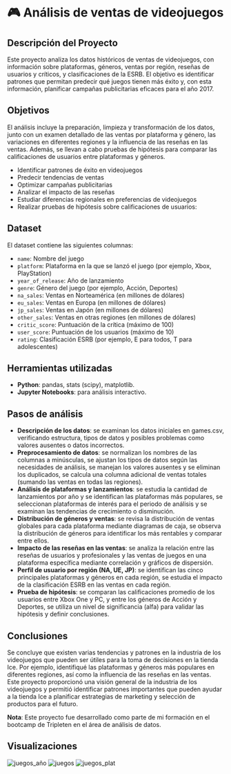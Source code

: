 # 🎮 Análisis de ventas de videojuegos

## Descripción del Proyecto

Este proyecto analiza los datos históricos de ventas de videojuegos, con información sobre plataformas, géneros, ventas por región, reseñas de usuarios y críticos, y clasificaciones de la ESRB. El objetivo es identificar patrones que permitan predecir qué juegos tienen más éxito y, con esta información, planificar campañas publicitarias eficaces para el año 2017.

## Objetivos
El análisis incluye la preparación, limpieza y transformación de los datos, junto con un examen detallado de las ventas por plataforma y género, las variaciones en diferentes regiones y la influencia de las reseñas en las ventas. Además, se llevan a cabo pruebas de hipótesis para comparar las calificaciones de usuarios entre plataformas y géneros.
- Identificar patrones de éxito en videojuegos
- Predecir tendencias de ventas
- Optimizar campañas publicitarias
- Analizar el impacto de las reseñas
- Estudiar diferencias regionales en preferencias de videojuegos
- Realizar pruebas de hipótesis sobre calificaciones de usuarios:
  
## Dataset
El dataset contiene las siguientes columnas:
- `name`: Nombre del juego
- `platform`: Plataforma en la que se lanzó el juego (por ejemplo, Xbox, PlayStation)
- `year_of_release`: Año de lanzamiento
- `genre`: Género del juego (por ejemplo, Acción, Deportes)
- `na_sales`: Ventas en Norteamérica (en millones de dólares)
- `eu_sales`: Ventas en Europa (en millones de dólares)
- `jp_sales`: Ventas en Japón (en millones de dólares)
- `other_sales`: Ventas en otras regiones (en millones de dólares)
- `critic_score`: Puntuación de la crítica (máximo de 100)
- `user_score`: Puntuación de los usuarios (máximo de 10)
- `rating`: Clasificación ESRB (por ejemplo, E para todos, T para adolescentes)

## Herramientas utilizadas
- **Python**: pandas, stats (scipy), matplotlib.
- **Jupyter Notebooks**: para análisis interactivo.

## Pasos de análisis
- **Descripción de los datos**: se examinan los datos iniciales en games.csv, verificando estructura, tipos de datos y posibles problemas como valores ausentes o datos incorrectos.
- **Preprocesamiento de datos**: se normalizan los nombres de las columnas a minúsculas, se ajustan los tipos de datos según las necesidades de análisis, se manejan los valores ausentes y se eliminan los duplicados, se calcula una columna adicional de ventas totales (sumando las ventas en todas las regiones).
- **Análisis de plataformas y lanzamientos**: se estudia la cantidad de lanzamientos por año y se identifican las plataformas más populares, se seleccionan plataformas de interés para el periodo de análisis y se examinan las tendencias de crecimiento o disminución.
- **Distribución de géneros y ventas**: se revisa la distribución de ventas globales para cada plataforma mediante diagramas de caja, se observa la distribución de géneros para identificar los más rentables y comparar entre ellos.
- **Impacto de las reseñas en las ventas**: se analiza la relación entre las reseñas de usuarios y profesionales y las ventas de juegos en una plataforma específica mediante correlación y gráficos de dispersión.
- **Perfil de usuario por región (NA, UE, JP)**: se identifican las cinco principales plataformas y géneros en cada región, se estudia el impacto de la clasificación ESRB en las ventas en cada región.
- **Prueba de hipótesis**: se comparan las calificaciones promedio de los usuarios entre Xbox One y PC, y entre los géneros de Acción y Deportes, se utiliza un nivel de significancia (alfa) para validar las hipótesis y definir conclusiones.

## Conclusiones
Se concluye que existen varias tendencias y patrones en la industria de los videojuegos que pueden ser útiles para la toma de decisiones en la tienda Ice. Por ejemplo, identifiqué las plataformas y géneros más populares en diferentes regiones, así como la influencia de las reseñas en las ventas. Este proyecto proporcionó una visión general de la industria de los videojuegos y permitió identificar patrones importantes que pueden ayudar a la tienda Ice a planificar estrategias de marketing y selección de productos para el futuro.

**Nota**: Este proyecto fue desarrollado como parte de mi formación en el bootcamp de Tripleten en el área de análisis de datos.

## Visualizaciones
![juegos_año](https://github.com/user-attachments/assets/be1485a2-1b44-4391-88ff-72f88efcc42e)
![juegos](https://github.com/user-attachments/assets/5f340620-3c17-44cc-8cf4-8fa6daa23981)
![juegos_plat](https://github.com/user-attachments/assets/3ee7bc9c-63b9-4e0d-a9d2-3623be27e028)

